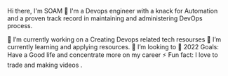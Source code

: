 Hi there, I'm SOAM 👋 I'm a Devops engineer with a knack for Automation and a proven track record in maintaining and administering DevOps process.

🔭 I’m currently working on a Creating Devops related tech resourses
🌱 I’m currently learning and applying resources.
👯 I’m looking to 
🥅 2022 Goals: Have a Good life and concentrate more on my career
⚡ Fun fact: I love to trade and making videos .

